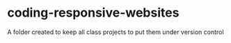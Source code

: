# coding-responsive-websites
A folder created to keep all class projects to put them under version control
